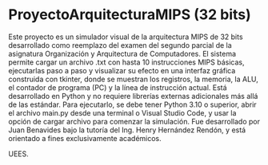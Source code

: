 # ProyectoArquitecturaMIPS (32 bits)

Este proyecto es un simulador visual de la arquitectura MIPS de 32 bits desarrollado como reemplazo del examen del segundo parcial de la asignatura Organización y Arquitectura de Computadores. 
El sistema permite cargar un archivo .txt con hasta 10 instrucciones MIPS básicas, ejecutarlas paso a paso y visualizar su efecto en una interfaz gráfica construida con tkinter, donde se muestran los registros, la memoria, la ALU, el contador de programa (PC) y la línea de instrucción actual. 
Está desarrollado en Python y no requiere librerías externas adicionales más allá de las estándar. Para ejecutarlo, se debe tener Python 3.10 o superior, abrir el archivo main.py desde una terminal o Visual Studio Code, y usar la opción de cargar archivo para comenzar la simulación. 
Fue desarrollado por Juan Benavides bajo la tutoría del Ing. Henry Hernández Rendón, y está orientado a fines exclusivamente académicos.

UEES. 
